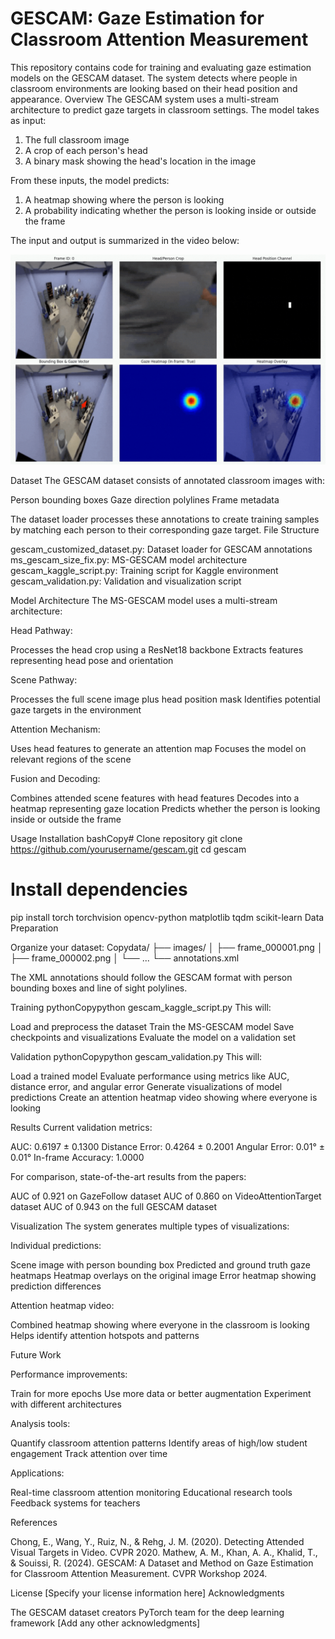 # GESCAM: Gaze Estimation for Classroom Attention Measurement

This repository contains code for training and evaluating gaze estimation models on the GESCAM dataset. The system detects where people in classroom environments are looking based on their head position and appearance.
Overview
The GESCAM system uses a multi-stream architecture to predict gaze targets in classroom settings. The model takes as input:

1. The full classroom image
2. A crop of each person's head
3. A binary mask showing the head's location in the image

From these inputs, the model predicts:

1. A heatmap showing where the person is looking
2. A probability indicating whether the person is looking inside or outside the frame

The input and output is summarized in the video below:

![GESCAM Demo](./assets/Visualization.gif)

Dataset
The GESCAM dataset consists of annotated classroom images with:

Person bounding boxes
Gaze direction polylines
Frame metadata

The dataset loader processes these annotations to create training samples by matching each person to their corresponding gaze target.
File Structure

gescam_customized_dataset.py: Dataset loader for GESCAM annotations
ms_gescam_size_fix.py: MS-GESCAM model architecture
gescam_kaggle_script.py: Training script for Kaggle environment
gescam_validation.py: Validation and visualization script

Model Architecture
The MS-GESCAM model uses a multi-stream architecture:

Head Pathway:

Processes the head crop using a ResNet18 backbone
Extracts features representing head pose and orientation


Scene Pathway:

Processes the full scene image plus head position mask
Identifies potential gaze targets in the environment


Attention Mechanism:

Uses head features to generate an attention map
Focuses the model on relevant regions of the scene


Fusion and Decoding:

Combines attended scene features with head features
Decodes into a heatmap representing gaze location
Predicts whether the person is looking inside or outside the frame



Usage
Installation
bashCopy# Clone repository
git clone https://github.com/yourusername/gescam.git
cd gescam

# Install dependencies
pip install torch torchvision opencv-python matplotlib tqdm scikit-learn
Data Preparation

Organize your dataset:
Copydata/
├── images/
│   ├── frame_000001.png
│   ├── frame_000002.png
│   └── ...
└── annotations.xml

The XML annotations should follow the GESCAM format with person bounding boxes and line of sight polylines.

Training
pythonCopypython gescam_kaggle_script.py
This will:

Load and preprocess the dataset
Train the MS-GESCAM model
Save checkpoints and visualizations
Evaluate the model on a validation set

Validation
pythonCopypython gescam_validation.py
This will:

Load a trained model
Evaluate performance using metrics like AUC, distance error, and angular error
Generate visualizations of model predictions
Create an attention heatmap video showing where everyone is looking

Results
Current validation metrics:

AUC: 0.6197 ± 0.1300
Distance Error: 0.4264 ± 0.2001
Angular Error: 0.01° ± 0.01°
In-frame Accuracy: 1.0000

For comparison, state-of-the-art results from the papers:

AUC of 0.921 on GazeFollow dataset
AUC of 0.860 on VideoAttentionTarget dataset
AUC of 0.943 on the full GESCAM dataset

Visualization
The system generates multiple types of visualizations:

Individual predictions:

Scene image with person bounding box
Predicted and ground truth gaze heatmaps
Heatmap overlays on the original image
Error heatmap showing prediction differences


Attention heatmap video:

Combined heatmap showing where everyone in the classroom is looking
Helps identify attention hotspots and patterns



Future Work

Performance improvements:

Train for more epochs
Use more data or better augmentation
Experiment with different architectures


Analysis tools:

Quantify classroom attention patterns
Identify areas of high/low student engagement
Track attention over time


Applications:

Real-time classroom attention monitoring
Educational research tools
Feedback systems for teachers



References

Chong, E., Wang, Y., Ruiz, N., & Rehg, J. M. (2020). Detecting Attended Visual Targets in Video. CVPR 2020.
Mathew, A. M., Khan, A. A., Khalid, T., & Souissi, R. (2024). GESCAM: A Dataset and Method on Gaze Estimation for Classroom Attention Measurement. CVPR Workshop 2024.

License
[Specify your license information here]
Acknowledgments

The GESCAM dataset creators
PyTorch team for the deep learning framework
[Add any other acknowledgments]